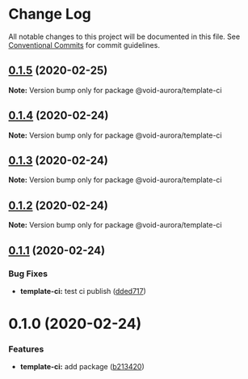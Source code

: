# Change Log

All notable changes to this project will be documented in this file.
See [Conventional Commits](https://conventionalcommits.org) for commit guidelines.

## [0.1.5](https://github.com/void-aurora/toolkit/compare/@void-aurora/template-ci@0.1.4...@void-aurora/template-ci@0.1.5) (2020-02-25)

**Note:** Version bump only for package @void-aurora/template-ci

## [0.1.4](https://github.com/void-aurora/toolkit/compare/@void-aurora/template-ci@0.1.3...@void-aurora/template-ci@0.1.4) (2020-02-24)

**Note:** Version bump only for package @void-aurora/template-ci

## [0.1.3](https://github.com/void-aurora/toolkit/compare/@void-aurora/template-ci@0.1.2...@void-aurora/template-ci@0.1.3) (2020-02-24)

**Note:** Version bump only for package @void-aurora/template-ci

## [0.1.2](https://github.com/void-aurora/toolkit/compare/@void-aurora/template-ci@0.1.1...@void-aurora/template-ci@0.1.2) (2020-02-24)

**Note:** Version bump only for package @void-aurora/template-ci

## [0.1.1](https://github.com/void-aurora/toolkit/compare/@void-aurora/template-ci@0.1.0...@void-aurora/template-ci@0.1.1) (2020-02-24)

### Bug Fixes

- **template-ci:** test ci publish ([dded717](https://github.com/void-aurora/toolkit/commit/dded717eb3897bdb4b621c574246a8e2825466a9))

# 0.1.0 (2020-02-24)

### Features

- **template-ci:** add package ([b213420](https://github.com/void-aurora/toolkit/commit/b213420d9ce403a6c25069b7834ee992c6c48cab))
